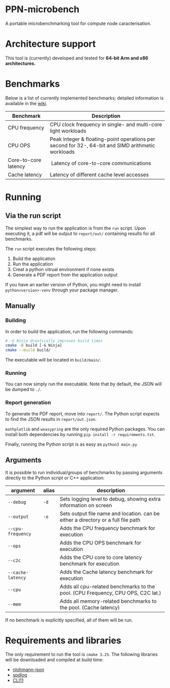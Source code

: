 # PPN-microbench

A portable microbenchmarking tool for compute node caracterisation.

# Architecture support

This tool is (currently) developed and tested for **64-bit Arm and x86 architectures.**

# Benchmarks

Below is a list of currently implemented benchmarks; detailed information is available in the [wiki](https://github.com/ppn-microbench/ppn-microbench/wiki).

| Benchmark            | Description                                                                                       |
| -------------------- | ------------------------------------------------------------------------------------------------- |
| CPU frequency        | CPU clock frequency in single- and multi-core light workloads                                     |
| CPU OPS              | Peak integer & floating-point operations per second for 32-, 64-bit and SIMD arithmetic workloads |
| Core-to-core latency | Latency of core-to-core communications                                                            |
| Cache latency        | Latency of different cache level accesses                                                         |

# Running

## Via the run script

The simplest way to run the application is from the `run` script. Upon executing it, a pdf will be output to `report/out/` containing results for all benchmarks.

The `run` script executes the following steps:
1. Build the application
2. Run the application
3. Creat a python vitrual environment if none exists
4. Generate a PDF report from the application output

If you have an earlier version of Python, you might need to install `python<version>-venv` through your package manager.

## Manually

### Building

In order to build the application, run the following commands:

```bash
# -G Ninja drastically improves build times
cmake -B build [-G Ninja]
cmake --build build/
```

The executable will be located in `build/main/`.

### Running

You can now simply run the executable. Note that by default, the JSON will be dumped to `./`.

### Report generation

To generate the PDF report, move into `report/`. The Python script expects to find the JSON results in `report/out.json`.

`mathplotlib` and `weasypring` are the only required Python packages. You can install both dependencies by running `pip install -r requirements.txt`.

Finally, running the Python script is as easy as `python3 main.py`

## Arguments

It is possible to run individual/groups of benchmarks by passing arguments directly to the Python script or C++ application:

| argument           | alias | description                                                                       |
| ------------------ | ----- | --------------------------------------------------------------------------------- |
| `--debug`          | `-d`  | Sets logging level to debug, showing extra information on screen                  |
| `--output`         | `-o`  | Sets output file name and location. can be either a directory or a full file path |
| `--cpu-frequency`  |       | Adds the CPU frequency benchmark for execution                                    |
| `--ops`            |       | Adds the CPU OPS benchmark for execution                                          |
| `--c2c`            |       | Adds the CPU core to core latency benchmark for execution                         |
| `--cache-latency`  |       | Adds the Cache latency benchmark for execution                                    |
| `--cpu`            |       | Adds all cpu-related benchmarks to the pool. (CPU Frequency, CPU OPS, C2C lat.)   |
| `--mem`            |       | Adds all memory-related benchmarks to the pool. (Cache latency)                   |

If no benchmark is explicitly specified, all of them will be run.

# Requirements and libraries

The only requirement to run the tool is `cmake 3.25`. The following libraries will be downloaded and compiled at build time:
 - [nlohmann-json](https://github.com/nlohmann/json)
 - [spdlog](https://github.com/gabime/spdlog)
 - [CLI11](https://github.com/CLIUtils/CLI11)